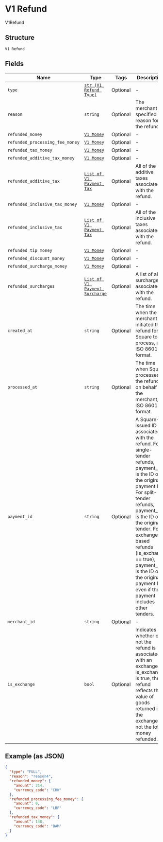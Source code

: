 
# V1 Refund

V1Refund

## Structure

`V1 Refund`

## Fields

| Name | Type | Tags | Description |
|  --- | --- | --- | --- |
| `type` | [`str (V1 Refund Type)`](../../doc/models/v1-refund-type.md) | Optional | - |
| `reason` | `string` | Optional | The merchant-specified reason for the refund. |
| `refunded_money` | [`V1 Money`](../../doc/models/v1-money.md) | Optional | - |
| `refunded_processing_fee_money` | [`V1 Money`](../../doc/models/v1-money.md) | Optional | - |
| `refunded_tax_money` | [`V1 Money`](../../doc/models/v1-money.md) | Optional | - |
| `refunded_additive_tax_money` | [`V1 Money`](../../doc/models/v1-money.md) | Optional | - |
| `refunded_additive_tax` | [`List of V1 Payment Tax`](../../doc/models/v1-payment-tax.md) | Optional | All of the additive taxes associated with the refund. |
| `refunded_inclusive_tax_money` | [`V1 Money`](../../doc/models/v1-money.md) | Optional | - |
| `refunded_inclusive_tax` | [`List of V1 Payment Tax`](../../doc/models/v1-payment-tax.md) | Optional | All of the inclusive taxes associated with the refund. |
| `refunded_tip_money` | [`V1 Money`](../../doc/models/v1-money.md) | Optional | - |
| `refunded_discount_money` | [`V1 Money`](../../doc/models/v1-money.md) | Optional | - |
| `refunded_surcharge_money` | [`V1 Money`](../../doc/models/v1-money.md) | Optional | - |
| `refunded_surcharges` | [`List of V1 Payment Surcharge`](../../doc/models/v1-payment-surcharge.md) | Optional | A list of all surcharges associated with the refund. |
| `created_at` | `string` | Optional | The time when the merchant initiated the refund for Square to process, in ISO 8601 format. |
| `processed_at` | `string` | Optional | The time when Square processed the refund on behalf of the merchant, in ISO 8601 format. |
| `payment_id` | `string` | Optional | A Square-issued ID associated with the refund. For single-tender refunds, payment_id is the ID of the original payment ID. For split-tender refunds, payment_id is the ID of the original tender. For exchange-based refunds (is_exchange == true), payment_id is the ID of the original payment ID even if the payment includes other tenders. |
| `merchant_id` | `string` | Optional | - |
| `is_exchange` | `bool` | Optional | Indicates whether or not the refund is associated with an exchange. If is_exchange is true, the refund reflects the value of goods returned in the exchange not the total money refunded. |

## Example (as JSON)

```json
{
  "type": "FULL",
  "reason": "reason4",
  "refunded_money": {
    "amount": 214,
    "currency_code": "CHW"
  },
  "refunded_processing_fee_money": {
    "amount": 0,
    "currency_code": "LBP"
  },
  "refunded_tax_money": {
    "amount": 148,
    "currency_code": "BAM"
  }
}
```

